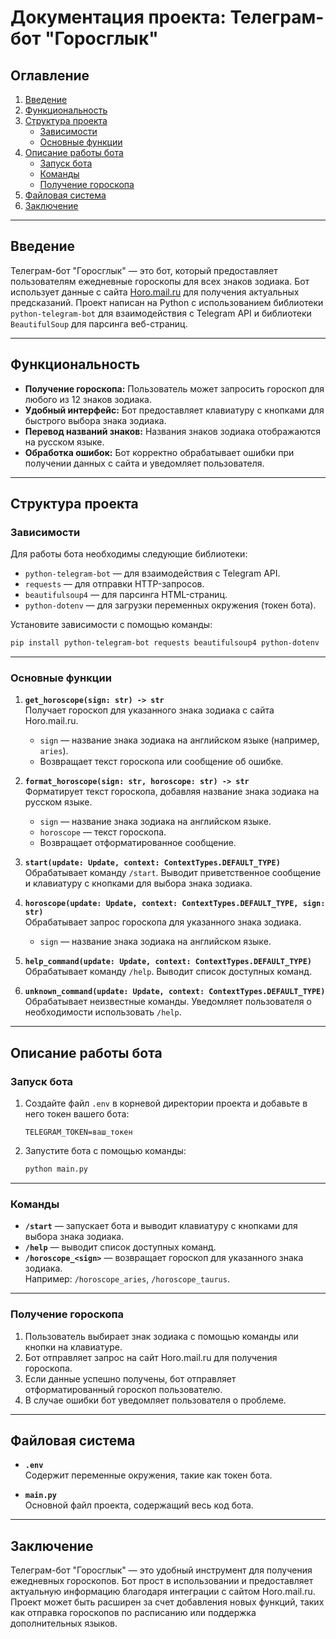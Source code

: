 # Документация проекта: Телеграм-бот "Горосглык"

## Оглавление
1. [Введение](#введение)
2. [Функциональность](#функциональность)
3. [Структура проекта](#структура-проекта)
   - [Зависимости](#зависимости)
   - [Основные функции](#основные-функции)
4. [Описание работы бота](#описание-работы-бота)
   - [Запуск бота](#запуск-бота)
   - [Команды](#команды)
   - [Получение гороскопа](#получение-гороскопа)
5. [Файловая система](#файловая-система)
6. [Заключение](#заключение)

---

## Введение

Телеграм-бот "Горосглык" — это бот, который предоставляет пользователям ежедневные гороскопы для всех знаков зодиака. Бот использует данные с сайта [Horo.mail.ru](https://horo.mail.ru) для получения актуальных предсказаний. Проект написан на Python с использованием библиотеки `python-telegram-bot` для взаимодействия с Telegram API и библиотеки `BeautifulSoup` для парсинга веб-страниц.

---

## Функциональность

- **Получение гороскопа:** Пользователь может запросить гороскоп для любого из 12 знаков зодиака.
- **Удобный интерфейс:** Бот предоставляет клавиатуру с кнопками для быстрого выбора знака зодиака.
- **Перевод названий знаков:** Названия знаков зодиака отображаются на русском языке.
- **Обработка ошибок:** Бот корректно обрабатывает ошибки при получении данных с сайта и уведомляет пользователя.

---

## Структура проекта

### Зависимости

Для работы бота необходимы следующие библиотеки:
- `python-telegram-bot` — для взаимодействия с Telegram API.
- `requests` — для отправки HTTP-запросов.
- `beautifulsoup4` — для парсинга HTML-страниц.
- `python-dotenv` — для загрузки переменных окружения (токен бота).

Установите зависимости с помощью команды:
```bash
pip install python-telegram-bot requests beautifulsoup4 python-dotenv
```

---

### Основные функции

1. **`get_horoscope(sign: str) -> str`**  
   Получает гороскоп для указанного знака зодиака с сайта Horo.mail.ru.  
   - `sign` — название знака зодиака на английском языке (например, `aries`).  
   - Возвращает текст гороскопа или сообщение об ошибке.

2. **`format_horoscope(sign: str, horoscope: str) -> str`**  
   Форматирует текст гороскопа, добавляя название знака зодиака на русском языке.  
   - `sign` — название знака зодиака на английском языке.  
   - `horoscope` — текст гороскопа.  
   - Возвращает отформатированное сообщение.

3. **`start(update: Update, context: ContextTypes.DEFAULT_TYPE)`**  
   Обрабатывает команду `/start`. Выводит приветственное сообщение и клавиатуру с кнопками для выбора знака зодиака.

4. **`horoscope(update: Update, context: ContextTypes.DEFAULT_TYPE, sign: str)`**  
   Обрабатывает запрос гороскопа для указанного знака зодиака.  
   - `sign` — название знака зодиака на английском языке.

5. **`help_command(update: Update, context: ContextTypes.DEFAULT_TYPE)`**  
   Обрабатывает команду `/help`. Выводит список доступных команд.

6. **`unknown_command(update: Update, context: ContextTypes.DEFAULT_TYPE)`**  
   Обрабатывает неизвестные команды. Уведомляет пользователя о необходимости использовать `/help`.

---

## Описание работы бота

### Запуск бота

1. Создайте файл `.env` в корневой директории проекта и добавьте в него токен вашего бота:
   ```plaintext
   TELEGRAM_TOKEN=ваш_токен
   ```

2. Запустите бота с помощью команды:
   ```bash
   python main.py
   ```

---

### Команды

- **`/start`** — запускает бота и выводит клавиатуру с кнопками для выбора знака зодиака.
- **`/help`** — выводит список доступных команд.
- **`/horoscope_<sign>`** — возвращает гороскоп для указанного знака зодиака.  
  Например: `/horoscope_aries`, `/horoscope_taurus`.

---

### Получение гороскопа

1. Пользователь выбирает знак зодиака с помощью команды или кнопки на клавиатуре.
2. Бот отправляет запрос на сайт Horo.mail.ru для получения гороскопа.
3. Если данные успешно получены, бот отправляет отформатированный гороскоп пользователю.
4. В случае ошибки бот уведомляет пользователя о проблеме.

---

## Файловая система

- **`.env`**  
  Содержит переменные окружения, такие как токен бота.

- **`main.py`**  
  Основной файл проекта, содержащий весь код бота.

---

## Заключение

Телеграм-бот "Горосглык" — это удобный инструмент для получения ежедневных гороскопов. Бот прост в использовании и предоставляет актуальную информацию благодаря интеграции с сайтом Horo.mail.ru. Проект может быть расширен за счет добавления новых функций, таких как отправка гороскопов по расписанию или поддержка дополнительных языков.
